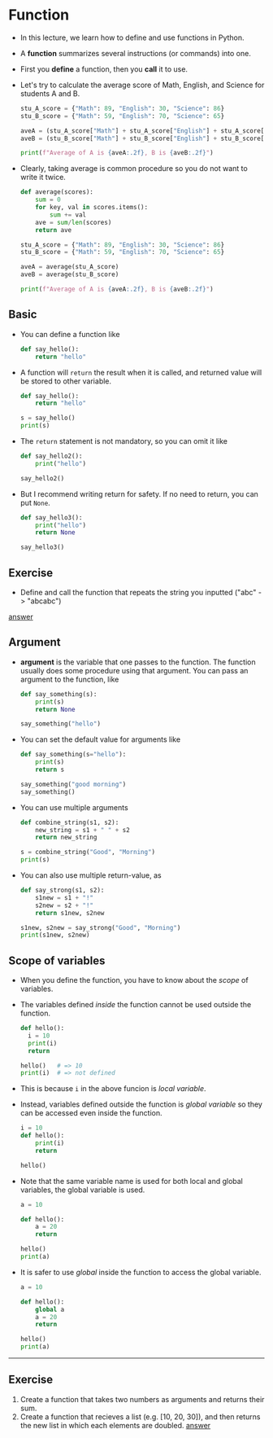 # Function
* In this lecture, we learn how to define and use functions in Python.
* A **function** summarizes several instructions (or commands) into one.
* First you **define** a function, then you **call** it to use.
* Let's try to calculate the average score of Math, English, and Science for students A and B.
  ```python
  stu_A_score = {"Math": 89, "English": 30, "Science": 86}
  stu_B_score = {"Math": 59, "English": 70, "Science": 65}

  aveA = (stu_A_score["Math"] + stu_A_score["English"] + stu_A_score["Science"])/3
  aveB = (stu_B_score["Math"] + stu_B_score["English"] + stu_B_score["Science"])/3

  print(f"Average of A is {aveA:.2f}, B is {aveB:.2f}")
  ```

* Clearly, taking average is common procedure so you do not want to write it twice.
  ```python
  def average(scores):
      sum = 0
      for key, val in scores.items():
          sum += val
      ave = sum/len(scores)
      return ave

  stu_A_score = {"Math": 89, "English": 30, "Science": 86}
  stu_B_score = {"Math": 59, "English": 70, "Science": 65}

  aveA = average(stu_A_score)
  aveB = average(stu_B_score)

  print(f"Average of A is {aveA:.2f}, B is {aveB:.2f}")
  ```

## Basic
* You can define a function like
  ```python
  def say_hello():
      return "hello"
  ```

* A function will `return` the result when it is called, and returned value will be stored to other variable.
  ```python
  def say_hello():
      return "hello"

  s = say_hello()
  print(s)
  ```

* The `return` statement is not mandatory, so you can omit it like
  ```python
  def say_hello2():
      print("hello")

  say_hello2()
  ```

* But I recommend writing return for safety. If no need to return, you can put `None`.
  ```python
  def say_hello3():
      print("hello")
      return None

  say_hello3()
  ```

## Exercise
* Define and call the function that repeats the string you inputted ("abc" -> "abcabc")

<a href="./answer.md#function1">answer</a>

## Argument
* **argument** is the variable that one passes to the function. The function usually does some procedure using that argument. You can pass an argument to the function, like
  ```python
  def say_something(s):
      print(s)
      return None

  say_something("hello")
  ```

* You can set the default value for arguments like
  ```python
  def say_something(s="hello"):
      print(s)
      return s

  say_something("good morning")
  say_something()
  ```

* You can use multiple arguments
  ```python
  def combine_string(s1, s2):
      new_string = s1 + " " + s2
      return new_string

  s = combine_string("Good", "Morning")
  print(s)
  ```

* You can also use multiple return-value, as
  ```python
  def say_strong(s1, s2):
      s1new = s1 + "!"
      s2new = s2 + "!"
      return s1new, s2new

  s1new, s2new = say_strong("Good", "Morning")
  print(s1new, s2new)
  ```

## Scope of variables
* When you define the function, you have to know about the *scope* of variables.
* The variables defined *inside* the function cannot be used outside the function.
  ```python
  def hello():
    i = 10
    print(i)
    return

  hello()   # => 10
  print(i)  # => not defined
  ```

* This is because `i` in the above funcion is *local variable*.
* Instead, variables defined outside the function is *global variable* so they can be accessed even inside the function.
  ```python
  i = 10
  def hello():
      print(i)
      return

  hello()
  ```

* Note that the same variable name is used for both local and global variables, the global variable is used.
  ```python
  a = 10

  def hello():
      a = 20
      return

  hello()
  print(a)
  ```

* It is safer to use *global* inside the function to access the global variable.
  ```python
  a = 10

  def hello():
      global a
      a = 20
      return

  hello()
  print(a)
  ```

---

## Exercise
1. Create a function that takes two numbers as arguments and returns their sum.
2. Create a function that recieves a list (e.g. [10, 20, 30]), and then returns the new list in which each elements are doubled.
<a href="./answer.md#function2">answer</a>
